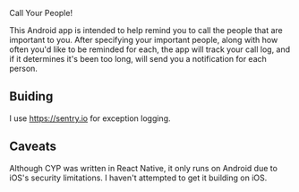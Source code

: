 Call Your People!

This Android app is intended to help remind you to call the people that are important to you. After specifying your important people, along with how often you'd like to be reminded for each, the app will track your call log, and if it determines it's been too long, will send you a notification for each person.

## Buiding

I use https://sentry.io for exception logging.

## Caveats

Although CYP was written in React Native, it only runs on Android due to iOS's security limitations. I haven't attempted to get it building on iOS.

